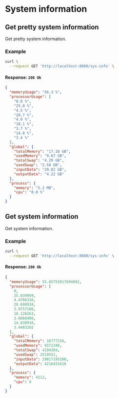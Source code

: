 # System information

## Get pretty system information

<RouteHighlighter method="GET" route="/sys-info/pretty"/>

Get pretty system information.



### Example

```bash
curl \
  --request GET 'http://localhost:8080/sys-info' \
```

#### Response: `200 Ok`

```json
{
  "memoryUsage": "56.3 %",
  "processorUsage": [
    "0.0 %",
    "25.0 %",
    "4.5 %",
    "20.7 %",
    "4.0 %",
    "18.1 %",
    "3.7 %",
    "14.8 %",
    "3.4 %"
  ],
  "global": {
    "totalMemory": "17.18 GB",
    "usedMemory": "9.67 GB",
    "totalSwap": "4.29 GB",
    "usedSwap": "2.58 GB",
    "inputData": "29.82 GB",
    "outputData": "4.22 GB"
  },
  "process": {
    "memory": "5.2 MB",
    "cpu": "0.0 %"
  }
}
```

## Get system information

<RouteHighlighter method="GET" route="/sys-info"/>

Get system information.



### Example

```bash
curl \
  --request GET 'http://localhost:8080/sys-info' \
```

#### Response: `200 Ok`

```json
{
  "memoryUsage": 55.85753917694092,
  "processorUsage": [
    0,
    25.039959,
    4.4766316,
    20.698938,
    3.9757106,
    18.126263,
    3.6868486,
    14.838916,
    3.4483202
  ],
  "global": {
    "totalMemory": 16777216,
    "usedMemory": 9371340,
    "totalSwap": 4194304,
    "usedSwap": 2519552,
    "inputData": 29817185280,
    "outputData": 4216431616
  },
  "process": {
    "memory": 4112,
    "cpu": 0
  }
}
```